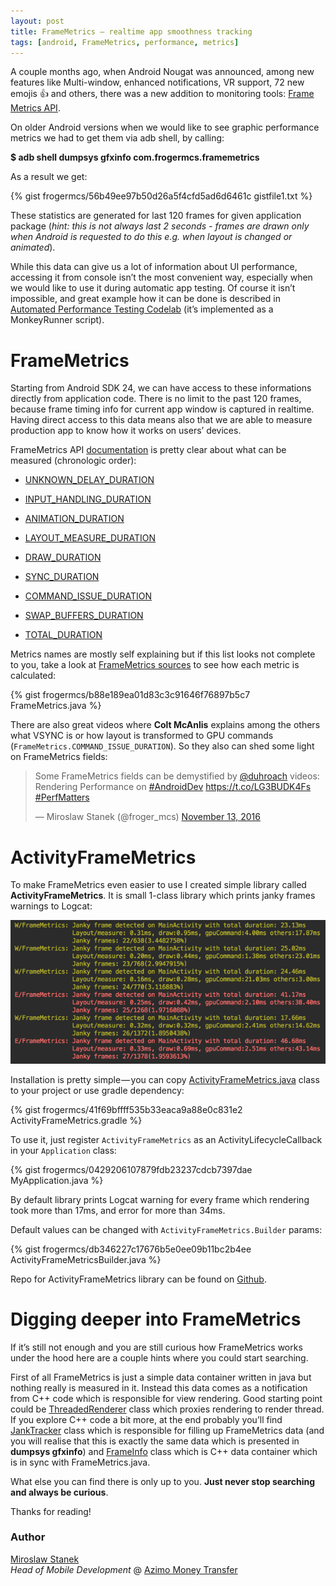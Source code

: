 ```yaml
---
layout: post
title: FrameMetrics — realtime app smoothness tracking
tags: [android, FrameMetrics, performance, metrics]
---
```


A couple months ago, when Android Nougat was announced, among new features like Multi-window, enhanced notifications, VR support, 72 new emojis 👍 and others, there was a new addition to monitoring tools: [Frame Metrics API](https://developer.android.com/about/versions/nougat/android-7.0.html#framemetrics_api).

On older Android versions when we would like to see graphic performance metrics we had to get them via adb shell, by calling:

**$ adb shell dumpsys gfxinfo com.frogermcs.framemetrics**

As a result we get:

{% gist frogermcs/56b49ee97b50d26a5f4cfd5ad6d6461c gistfile1.txt %}

These statistics are generated for last 120 frames for given application package (*hint: this is not always last 2 seconds - frames are drawn only when Android is requested to do this e.g. when layout is changed or animated*).

While this data can give us a lot of information about UI performance, accessing it from console isn’t the most convenient way, especially when we would like to use it during automatic app testing. Of course it isn’t impossible, and great example how it can be done is described in [Automated Performance Testing Codelab](https://codelabs.developers.google.com/codelabs/android-perf-testing/index.html?index=..%2F..%2Findex#0) (it’s implemented as a MonkeyRunner script).

# FrameMetrics

Starting from Android SDK 24, we can have access to these informations directly from application code. There is no limit to the past 120 frames, because frame timing info for current app window is captured in realtime. Having direct access to this data means also that we are able to measure production app to know how it works on users’ devices.

FrameMetrics API [documentation](https://developer.android.com/reference/android/view/FrameMetrics.html) is pretty clear about what can be measured (chronologic order):

- [UNKNOWN_DELAY_DURATION](https://developer.android.com/reference/android/view/FrameMetrics.html#UNKNOWN_DELAY_DURATION)

- [INPUT_HANDLING_DURATION](https://developer.android.com/reference/android/view/FrameMetrics.html#INPUT_HANDLING_DURATION)

- [ANIMATION_DURATION](https://developer.android.com/reference/android/view/FrameMetrics.html#ANIMATION_DURATION)

- [LAYOUT_MEASURE_DURATION](https://developer.android.com/reference/android/view/FrameMetrics.html#LAYOUT_MEASURE_DURATION)

- [DRAW_DURATION](https://developer.android.com/reference/android/view/FrameMetrics.html#DRAW_DURATION)

- [SYNC_DURATION](https://developer.android.com/reference/android/view/FrameMetrics.html#SYNC_DURATION)

- [COMMAND_ISSUE_DURATION](https://developer.android.com/reference/android/view/FrameMetrics.html#COMMAND_ISSUE_DURATION)

- [SWAP_BUFFERS_DURATION](https://developer.android.com/reference/android/view/FrameMetrics.html#SWAP_BUFFERS_DURATION)

- [TOTAL_DURATION](https://developer.android.com/reference/android/view/FrameMetrics.html#TOTAL_DURATION)

Metrics names are mostly self explaining but if this list looks not complete to you, take a look at [FrameMetrics sources](https://github.com/android/platform_frameworks_base/blob/4b1a8f46d6ec55796bf77fd8921a5a242a219278/core/java/android/view/FrameMetrics.java) to see how each metric is calculated:

{% gist frogermcs/b88e189ea01d83c3c91646f76897b5c7 FrameMetrics.java %}

There are also great videos where **Colt McAnlis** explains among the others what VSYNC is or how layout is transformed to GPU commands (`FrameMetrics.COMMAND_ISSUE_DURATION`). So they also can shed some light on FrameMetrics fields:

<blockquote class="twitter-tweet" data-lang="en"><p lang="en" dir="ltr">Some FrameMetrics fields can be demystified by <a href="https://twitter.com/duhroach">@duhroach</a> videos: Rendering Performance on <a href="https://twitter.com/hashtag/AndroidDev?src=hash">#AndroidDev</a> <a href="https://t.co/LG3BUDK4Fs">https://t.co/LG3BUDK4Fs</a> <a href="https://twitter.com/hashtag/PerfMatters?src=hash">#PerfMatters</a></p>&mdash; Miroslaw Stanek (@froger_mcs) <a href="https://twitter.com/froger_mcs/status/797912470828548096">November 13, 2016</a></blockquote>
<script async src="//platform.twitter.com/widgets.js" charset="utf-8"></script>

# ActivityFrameMetrics

To make FrameMetrics even easier to use I created simple library called **ActivityFrameMetrics**. It is small 1-class library which prints janky frames warnings to Logcat:

![Logcat](/images/29/logcat.png "Logcat")

Installation is pretty simple — you can copy [ActivityFrameMetrics.java](https://github.com/frogermcs/ActivityFrameMetrics/blob/master/activityframemetrics/src/main/java/com/frogermcs/activityframemetrics/ActivityFrameMetrics.java) class to your project or use gradle dependency:


{% gist frogermcs/41f69bffff535b33eaca9a88e0c831e2 ActivityFrameMetrics.gradle %}

To use it, just register `ActivityFrameMetrics` as an ActivityLifecycleCallback in your `Application` class:

{% gist frogermcs/0429206107879fdb23237cdcb7397dae MyApplication.java %}

By default library prints Logcat warning for every frame which rendering took more than 17ms, and error for more than 34ms.

Default values can be changed with `ActivityFrameMetrics.Builder` params:

{% gist frogermcs/db346227c17676b5e0ee09b11bc2b4ee ActivityFrameMetricsBuilder.java %}

Repo for ActivityFrameMetrics library can be found on [Github](https://github.com/frogermcs/ActivityFrameMetrics).

# Digging deeper into FrameMetrics

If it’s still not enough and you are still curious how FrameMetrics works under the hood here are a couple hints where you could start searching.

First of all FrameMetrics is just a simple data container written in java but nothing really is measured in it. Instead this data comes as a notification from C++ code which is responsible for view rendering. Good starting point could be [ThreadedRenderer](https://github.com/android/platform_frameworks_base/blob/4b1a8f46d6ec55796bf77fd8921a5a242a219278/core/java/android/view/ThreadedRenderer.java) class which proxies rendering to render thread.
If you explore C++ code a bit more, at the end probably you’ll find [JankTracker](https://github.com/android/platform_frameworks_base/blob/4b1a8f46d6ec55796bf77fd8921a5a242a219278/libs/hwui/JankTracker.cpp) class which is responsible for filling up FrameMetrics data (and you will realise that this is exactly the same data which is presented in **dumpsys gfxinfo**) and [FrameInfo](https://github.com/android/platform_frameworks_base/blob/4b1a8f46d6ec55796bf77fd8921a5a242a219278/libs/hwui/FrameInfo.h) class which is C++ data container which is in sync with FrameMetrics.java.

What else you can find there is only up to you. **Just never stop searching and always be curious**. 

Thanks for reading!

### Author 

[Miroslaw Stanek]  
*Head of Mobile Development* @ [Azimo Money Transfer]

[Miroslaw Stanek]:http://about.me/froger_mcs
[Azimo Money Transfer]:https://azimo.com
